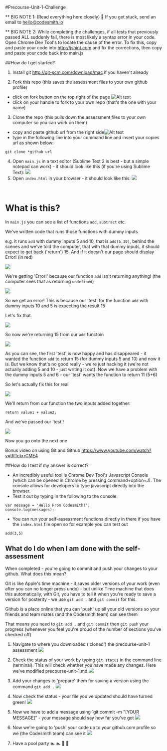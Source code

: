 #Precourse-Unit-1-Challenge

** BIG NOTE 1: (Read everything here closely) :eyes: If you get stuck, send an email to <a href="mailto: hello@codesmith.io">hello@codesmith.io</a>

** BIG NOTE 2: While completing the challenges, if all tests that previously passed ALL suddenly fail, there is most likely a syntax error in your code. Open Chrome Dev Tool's to locate the cause of the error. To fix this, copy and paste your code into <http://jshint.com> and fix the corrections, then copy and paste your code back into main.js

##How do I get started?

1. Install git <http://git-scm.com/download/mac> if you haven't already

2. Fork this repo (this saves the assessment files to your own github profile)

  - click on fork button on the top right of the page ![Alt text](https://www.dropbox.com/s/1fwcojockkfwxuy/fork.png?dl=1)
  - click on your handle to fork to your own repo (that's the one with your name)

3. Clone the repo (this pulls down the assessment files to your own computer so you can work on them)

  - copy and paste github url from the right side![Alt text](https://www.dropbox.com/s/40vbvkqcpllbaxf/clone.png?dl=1)
  - type in the following line into your command line and insert your copies url as shown below:
  ````
  git clone *github url
  ````

4. Open ```main.js``` in a text editor (Sublime Text 2 is best - but a simple notepad can work) - it should look like this (if you're using Sublime Text): ![](https://www.dropbox.com/s/uc8ea5m59b8ty1q/mainjs.png?dl=1)
5. Open `index.html` in your browser - it should look like this: ![](https://www.dropbox.com/s/pe7ue6oxb83koit/test-view.png?dl=1)

<br>

# What is this?

In `main.js` you can see a list of functions `add`, `subtract` etc. 

We've written code that runs those functions with dummy inputs

e.g. it runs `add` with dummy inputs 5 and 10, that is `add(5,10)`, behind the scenes and we've told the computer, that with that dummy inputs, it should expect to get back ('return') 15. And if it doesn't our page should display Error! (in red)

![](https://www.dropbox.com/s/t5whgmn0ziayzhg/execpted-to-equal.png?dl=1)

We're getting 'Error!' because our function `add` isn't returning anything! (the computer sees that as returning `undefined`)

![](https://www.dropbox.com/s/660gf8tmmggqe4t/dummy-input-output.png?dl=1)

So we get an error! This is because our 'test' for the function `add` with dummy inputs 10 and 5 is expecting the result 15

Let's fix that

![](https://www.dropbox.com/s/efct5wgk2yaozpv/return15.png?dl=1)

So now we're returning 15 from our `add` functoin

![](https://www.dropbox.com/s/jtk2pll9le3hhfv/fixed-test-one.png?dl=1)

As you can see, the first 'test' is now happy and has disappeared - it wanted the function `add` to return 15 (for dummy inputs 5 and 10) and now it is. But we know that's no good really - we're just hacking it (we're not actually adding 5 and 10 - just writing it out). Now we have a problem with the dummy inputs 5 and 6 - our 'test' wants the function to return 11 (5+6)

So let's actually fix this for real

![](https://www.dropbox.com/s/ejx6wdcr67te2xd/return-value1-value2.png?dl=1)

We'll return from our function the two inputs added together:

```
return value1 + value2;
```

And we've passed our 'test'!

![](https://www.dropbox.com/s/xs1kxre3rx25zcf/test-passing.png?dl=1)

Now you go onto the next one


Bonus video on using Git and Github <https://www.youtube.com/watch?v=tRTckrrCME4>

##How do I test if my answer is correct?
- An incredibly useful tool is Chrome Dev Tool's Javascript Console (which can be opened in Chrome by pressing command+option+J). The console allows for developers to type javascript directly into the browser. 
- Test it out by typing in the following to the console:

```
var message = 'Hello From Codesmith!';
console.log(messages);
```

- You can run your self-assessment functions directly in there if you have the `index.html` file open so for example you can test out

```
add(3,5)
```



## What do I do when I am done with the self-assessment

When completed - you're going to commit and push your changes to your github. What does this mean?

Git is like Apple's time machine - it saves older versions of your work (even after you can no longer press undo) - but unlike Time machine that does this automatically, with Git, you have to tell it when you're ready to save a version for posterity - we use `git add .` and `git commit` for this. 

Github is a place online that you can 'push' up all your old versions so your friends and team mates (and the Codesmith team) can see them

That means you need to `git add .` and `git commit` then `git push` your progress (whenever you feel you're proud of the number of sections you've checked off)

1. Navigate to where you downloaded ('cloned') the precourse-unit-1 assessment ![](https://www.dropbox.com/s/6nzozgkc4j92fnu/Screenshot%202015-06-09%2001.08.09.png?dl=1)

2. Check the status of your work by typing ```git status``` in the command line (terminal). This will check whether you have made any changes. Here we've modified precourse-unit-1.md ![](https://www.dropbox.com/s/w3f4ru2j76sp9sm/git-status.png?dl=1)

3. Add your changes to 'prepare' them for saving a version using the command `git add .` ![](https://www.dropbox.com/s/l5lo4kqfp1emwfq/git%20add.png?dl=1)

4. Now check the status - your file you've updated should have turned green! ![](https://www.dropbox.com/s/3cae2hoyte83ia6/git%20status.png?dl=1)

5. Now we have to add a message using `git commit -m "[YOUR MESSAGE]" - your message should say how far you've got ![](https://www.dropbox.com/s/brparrmbo8mqy45/git%20commit.png?dl=1)

6. Now we're going to 'push' your code up to your github.com profile so we (the Codesmith team) can see it ![](https://www.dropbox.com/s/nenq4u54k3jki80/git%20push.png?dl=1)

7. Have a pool party :swimmer: :swimmer: :dancers: :dancers: